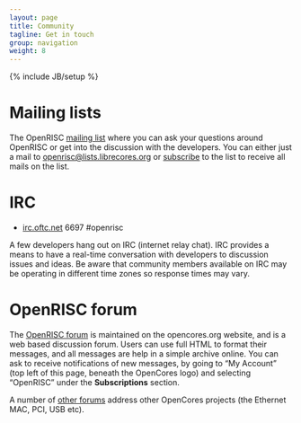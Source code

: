 ```yaml
---
layout: page
title: Community
tagline: Get in touch
group: navigation
weight: 8
---
```

{% include JB/setup %}

# Mailing lists

The OpenRISC [mailing list][] where you can ask your questions around
OpenRISC or get into the discussion with the developers. You can
either just a mail to
[openrisc@lists.librecores.org](mailto:openrisc@lists.librecores.org)
or [subscribe][mailing list] to the list to receive all mails on the
list.

# IRC

 * [irc.oftc.net](https://www.oftc.net/) 6697 #openrisc

A few developers hang out on IRC (internet relay chat).  IRC provides a
means to have a real-time conversation with developers to discussion issues
and ideas.  Be aware that community members available on IRC may be operating
in different time zones so response times may vary.

# OpenRISC forum

The [OpenRISC forum][] is maintained on the opencores.org website, and
is a web based discussion forum. Users can use full HTML to format their
messages, and all messages are help in a simple archive online. You can
ask to receive notifications of new messages, by going to “My Account”
(top left of this page, beneath the OpenCores logo) and selecting
“OpenRISC” under the **Subscriptions** section.

A number of [other forums][] address other OpenCores projects (the
Ethernet MAC, PCI, USB etc).

  [OpenRISC forum]: http://opencores.org/forum,OpenRISC
  [mailing list]: http://lists.librecores.org/listinfo/OpenRISC
  [other forums]: http://opencores.org/forum
